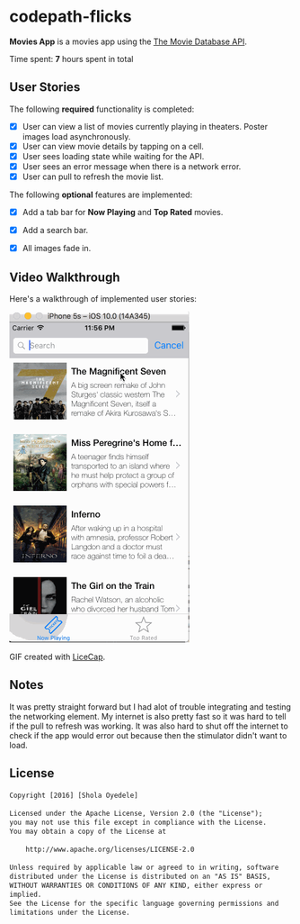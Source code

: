 # codepath-flicks

**Movies App** is a movies app using the [The Movie Database API](http://docs.themoviedb.apiary.io/#).

Time spent: **7** hours spent in total

## User Stories

The following **required** functionality is completed:

- [x] User can view a list of movies currently playing in theaters. Poster images load asynchronously.
- [x] User can view movie details by tapping on a cell.
- [x] User sees loading state while waiting for the API.
- [x] User sees an error message when there is a network error.
- [x] User can pull to refresh the movie list.

The following **optional** features are implemented:

- [x] Add a tab bar for **Now Playing** and **Top Rated** movies.
- [x] Add a search bar.
- [x] All images fade in.


## Video Walkthrough 

Here's a walkthrough of implemented user stories:

![Video Walkthrough](flicks.gif)

GIF created with [LiceCap](http://www.cockos.com/licecap/).

## Notes


It was pretty straight forward but I had alot of trouble integrating and testing the networking element. My internet is also pretty fast so it was hard to tell if the pull to refresh was working. It was also hard to shut off the internet to check if the app would error out because then the stimulator didn't want to load.


## License

    Copyright [2016] [Shola Oyedele]

    Licensed under the Apache License, Version 2.0 (the "License");
    you may not use this file except in compliance with the License.
    You may obtain a copy of the License at

        http://www.apache.org/licenses/LICENSE-2.0

    Unless required by applicable law or agreed to in writing, software
    distributed under the License is distributed on an "AS IS" BASIS,
    WITHOUT WARRANTIES OR CONDITIONS OF ANY KIND, either express or implied.
    See the License for the specific language governing permissions and
    limitations under the License.
    
    

